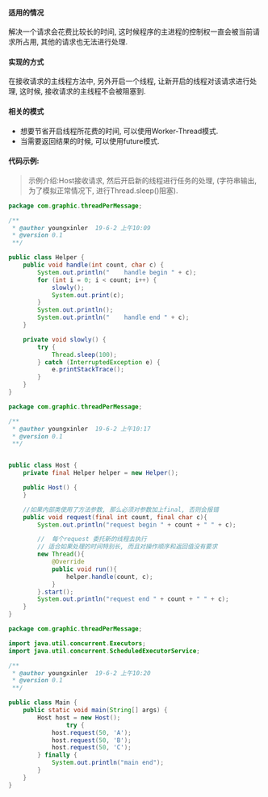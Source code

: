 #### 适用的情况
解决一个请求会花费比较长的时间, 这时候程序的主进程的控制权一直会被当前请求所占用, 其他的请求也无法进行处理.
#### 实现的方式
在接收请求的主线程方法中, 另外开启一个线程, 让新开启的线程对该请求进行处理, 这时候, 接收请求的主线程不会被阻塞到.
#### 相关的模式
- 想要节省开启线程所花费的时间, 可以使用Worker-Thread模式.
- 当需要返回结果的时候, 可以使用future模式.
#### 代码示例:
>示例介绍:Host接收请求, 然后开启新的线程进行任务的处理, (字符串输出, 为了模拟正常情况下, 进行Thread.sleep()阻塞).

```java
package com.graphic.threadPerMessage;

/**
 * @author youngxinler  19-6-2 上午10:09
 * @version 0.1
 **/

public class Helper {
    public void handle(int count, char c) {
        System.out.println("    handle begin " + c);
        for (int i = 0; i < count; i++) {
            slowly();
            System.out.print(c);
        }
        System.out.println();
        System.out.println("    handle end " + c);
    }

    private void slowly() {
        try {
            Thread.sleep(100);
        } catch (InterruptedException e) {
            e.printStackTrace();
        }
    }
}

```
```java
package com.graphic.threadPerMessage;

/**
 * @author youngxinler  19-6-2 上午10:17
 * @version 0.1
 **/


public class Host {
    private final Helper helper = new Helper();

    public Host() {
    }

    //如果内部类使用了方法参数, 那么必须对参数加上final, 否则会报错
    public void request(final int count, final char c){
        System.out.println("request begin " + count + " " + c);

        //  每个request 委托新的线程去执行
        // 适合如果处理的时间特别长, 而且对操作顺序和返回值没有要求
        new Thread(){
            @Override
            public void run(){
                helper.handle(count, c);
            }
        }.start();
        System.out.println("request end " + count + " " + c);
    }
}
```

```java
package com.graphic.threadPerMessage;

import java.util.concurrent.Executors;
import java.util.concurrent.ScheduledExecutorService;

/**
 * @author youngxinler  19-6-2 上午10:20
 * @version 0.1
 **/

public class Main {
    public static void main(String[] args) {
        Host host = new Host();
                try {
            host.request(50, 'A');
            host.request(50, 'B');
            host.request(50, 'C');
        } finally {
            System.out.println("main end");
        }
	}
}